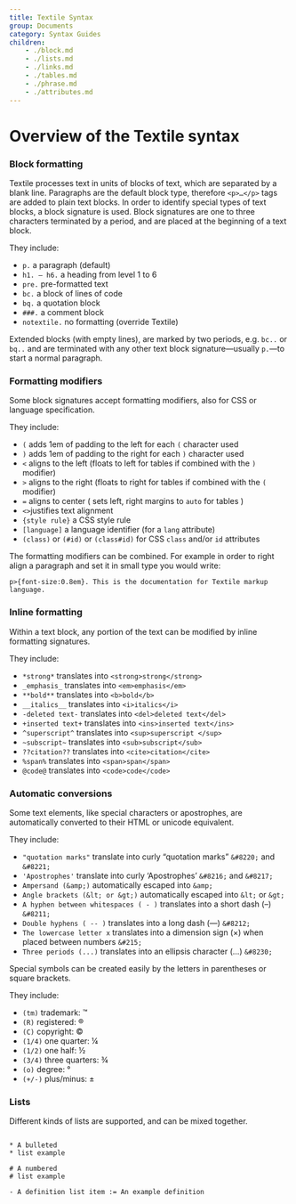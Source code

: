 ```yaml
---
title: Textile Syntax
group: Documents
category: Syntax Guides
children:
    - ./block.md
    - ./lists.md
    - ./links.md
    - ./tables.md
    - ./phrase.md
    - ./attributes.md
---
```


# Overview of the Textile syntax

### Block formatting

Textile processes text in units of blocks of text, which are separated by a blank line. Paragraphs are the default block type, therefore `<p>…</p>` tags are added to plain text blocks. In order to identify special types of text blocks, a block signature is used. Block signatures are one to three characters terminated by a period, and are placed at the beginning of a text block.

They include:

- `p.` a paragraph (default)
- `h1. – h6.` a heading from level 1 to 6
- `pre.` pre-formatted text
- `bc.` a block of lines of code
- `bq.` a quotation block
- `###.` a comment block
- `notextile.` no formatting (override Textile)

Extended blocks (with empty lines), are marked by two periods, e.g. `bc..` or `bq..` and are terminated with any other text block signature—usually `p.`—to start a normal paragraph.

### Formatting modifiers

Some block signatures accept formatting modifiers, also for CSS or language specification.

They include:

- `(` adds 1em of padding to the left for each `(` character used
- `)` adds 1em of padding to the right for each `)` character used
- `<` aligns to the left (floats to left for tables if combined with the `)` modifier)
- `>` aligns to the right (floats to right for tables if combined with the `(` modifier)
- `=` aligns to center ( sets left, right margins to `auto` for tables )
- `<>`justifies text alignment
- `{style rule}` a CSS style rule
- `[language]` a language identifier (for a `lang` attribute)
- `(class)` or `(#id)` or `(class#id)` for CSS `class` and/or `id` attributes

The formatting modifiers can be combined. For example in order to right align a paragraph and set it in small type you would write:

```textile
p>{font-size:0.8em}. This is the documentation for Textile markup language.
```

### Inline formatting

Within a text block, any portion of the text can be modified by inline formatting signatures.

They include:

- `*strong*` translates into `<strong>strong</strong>`
- `_emphasis_` translates into `<em>emphasis</em>`
- `**bold**` translates into `<b>bold</b>`
- `__italics__` translates into `<i>italics</i>`
- `-deleted text-` translates into `<del>deleted text</del>`
- `+inserted text+` translates into `<ins>inserted text</ins>`
- `^superscript^` translates into `<sup>superscript </sup>`
- `~subscript~` translates into `<sub>subscript</sub>`
- `??citation??` translates into `<cite>citation</cite>`
- `%span%` translates into `<span>span</span>`
- `@code@` translates into `<code>code</code>`

### Automatic conversions

Some text elements, like special characters or apostrophes, are automatically converted to their HTML or unicode equivalent.

They include:

- `"quotation marks"` translate into curly “quotation marks” `&#8220;` and `&#8221;`
- `'Apostrophes'` translate into curly ‘Apostrophes’ `&#8216;` and `&#8217;`
- `Ampersand (&amp;)` automatically escaped into `&amp;`
- `Angle brackets (&lt; or &gt;)` automatically escaped into `&lt;` or `&gt;`
- `A hyphen between whitespaces ( - )` translates into a short dash (–) `&#8211;`
- `Double hyphens ( -- )` translates into a long dash (—) `&#8212;`
- `The lowercase letter x` translates into a dimension sign (×) when placed between numbers `&#215;`
- `Three periods (...)` translates into an ellipsis character (…) `&#8230;`

Special symbols can be created easily by the letters in parentheses or square brackets.

They include:

- `(tm)` trademark: ™
- `(R)` registered: ®
- `(C)` copyright: ©
- `(1/4)` one quarter: ¼
- `(1/2)` one half: ½
- `(3/4)` three quarters: ¾
- `(o)` degree: °
- `(+/-)` plus/minus: ±

### Lists

Different kinds of lists are supported, and can be mixed together.

```text

* A bulleted
* list example

# A numbered
# list example

- A definition list item := An example definition

```
